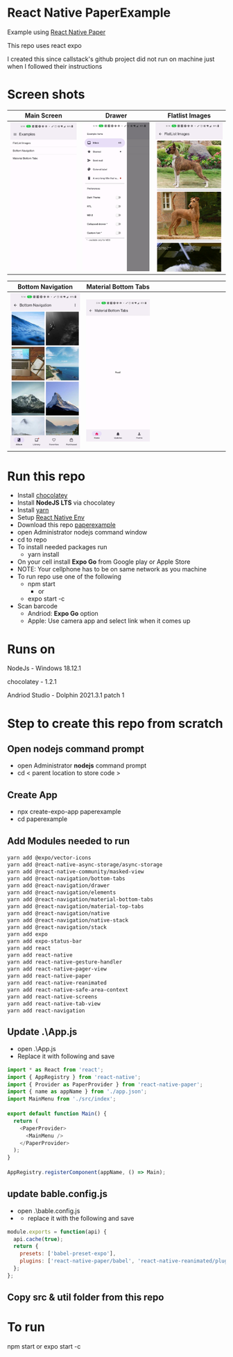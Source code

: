 # React Native PaperExample
Example using [React Native Paper](https://callstack.github.io/react-native-paper/index.html)

This repo uses react expo

I created this since callstack's github project did not run on machine just when I followed their instructions

# Screen shots
Main Screen | Drawer | Flatlist Images
:-----------:|:-----------:|:-----------: |
![Main Screen](./screenshots/andriod/MainScreen.jpg) | ![Drawer](./screenshots/andriod/Drawer.jpg) | ![Flatlist Images](./screenshots/andriod/Flatlist%20Images.jpg) | !

Bottom Navigation | Material Bottom Tabs | &nbsp;
:-----------:|:-----------:|:-----------:
![Bottom Navigation](./screenshots/andriod/BottomNaviagation.jpg) | ![Material Bottom Tabs](./screenshots/andriod/Material%20Bottom%20Tabs.jpg) | <span>&nbsp;&nbsp;&nbsp;&nbsp;&nbsp;&nbsp;&nbsp;&nbsp;&nbsp;&nbsp;&nbsp;&nbsp;&nbsp;&nbsp;&nbsp;&nbsp;&nbsp;&nbsp;&nbsp;&nbsp;&nbsp;&nbsp;&nbsp;&nbsp;&nbsp;&nbsp;&nbsp;&nbsp;&nbsp;&nbsp;&nbsp;&nbsp;&nbsp;&nbsp;&nbsp;&nbsp;&nbsp;&nbsp;&nbsp;&nbsp;&nbsp;</span>

# Run this repo
- Install [chocolatey](https://chocolatey.org/install)
- Install __NodeJS LTS__ via chocolatey
- Install [yarn](https://classic.yarnpkg.com/lang/en/docs/install/#windows-stable)
- Setup [React Native Env](https://reactnative.dev/docs/environment-setup)
- Download this repo [paperexample](https://github.com/huttonjd/paperexample)
- open Administrator nodejs command window
- cd to repo
- To install needed packages run
  - yarn install
- On your cell install __Expo Go__ from Google play or Apple Store
- NOTE: Your cellphone has to be on same network as you machine
- To run repo use one of the following
  - npm start
    - or
  - expo start -c
- Scan barcode 
  - Andriod: __Expo Go__ option
  - Apple: Use camera app and select link when it comes up
  
# Runs on
NodeJs - Windows 18.12.1

chocolatey - 1.2.1

Andriod Studio - Dolphin 2021.3.1 patch 1

# Step to create this repo from scratch
## Open nodejs command prompt 
- open Administrator __nodejs__ command prompt
- cd < parent location to store code >
## Create App 
- npx create-expo-app paperexample
- cd paperexample

## Add Modules needed to run
```Shell
yarn add @expo/vector-icons
yarn add @react-native-async-storage/async-storage
yarn add @react-native-community/masked-view
yarn add @react-navigation/bottom-tabs
yarn add @react-navigation/drawer
yarn add @react-navigation/elements
yarn add @react-navigation/material-bottom-tabs
yarn add @react-navigation/material-top-tabs
yarn add @react-navigation/native
yarn add @react-navigation/native-stack
yarn add @react-navigation/stack
yarn add expo
yarn add expo-status-bar
yarn add react
yarn add react-native
yarn add react-native-gesture-handler
yarn add react-native-pager-view
yarn add react-native-paper
yarn add react-native-reanimated
yarn add react-native-safe-area-context
yarn add react-native-screens
yarn add react-native-tab-view
yarn add react-navigation
```
## Update .\App.js 
- open .\App.js
- Replace it with following and save
```javascript
import * as React from 'react';
import { AppRegistry } from 'react-native';
import { Provider as PaperProvider } from 'react-native-paper';
import { name as appName } from './app.json';
import MainMenu from './src/index';

export default function Main() {
  return (
    <PaperProvider>
      <MainMenu />
    </PaperProvider>
  );
}

AppRegistry.registerComponent(appName, () => Main);
```

## update bable.config.js
- open .\bable.config.js
- - replace it with the following and save
```javascript
module.exports = function(api) {
  api.cache(true);
  return {
    presets: ['babel-preset-expo'],
    plugins: ['react-native-paper/babel', 'react-native-reanimated/plugin'],
  };
};
```
## Copy src & util folder from this repo

# To run
npm start
or
expo start -c